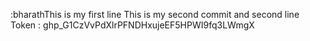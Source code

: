 :bharathThis is my first line 
This is my second commit and second line
Token : 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
